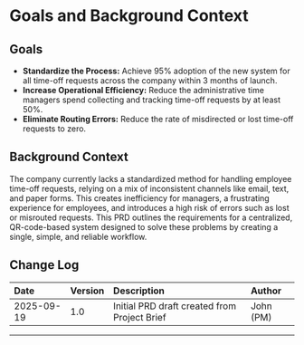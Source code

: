# Goals and Background Context

## Goals
* **Standardize the Process:** Achieve 95% adoption of the new system for all time-off requests across the company within 3 months of launch.
* **Increase Operational Efficiency:** Reduce the administrative time managers spend collecting and tracking time-off requests by at least 50%.
* **Eliminate Routing Errors:** Reduce the rate of misdirected or lost time-off requests to zero.

## Background Context
The company currently lacks a standardized method for handling employee time-off requests, relying on a mix of inconsistent channels like email, text, and paper forms. This creates inefficiency for managers, a frustrating experience for employees, and introduces a high risk of errors such as lost or misrouted requests. This PRD outlines the requirements for a centralized, QR-code-based system designed to solve these problems by creating a single, simple, and reliable workflow.

## Change Log

| Date | Version | Description | Author |
| :--- | :--- | :--- | :--- |
| 2025-09-19 | 1.0 | Initial PRD draft created from Project Brief | John (PM) |

---
